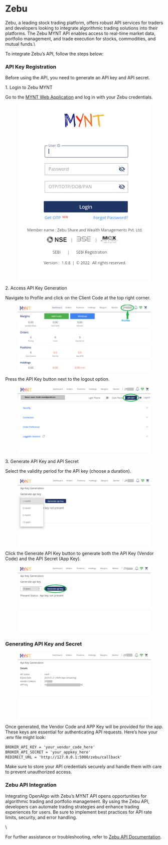# Zebu

Zebu, a leading stock trading platform, offers robust API services for traders and developers looking to integrate algorithmic trading solutions into their platforms. The Zebu MYNT API enables access to real-time market data, portfolio management, and trade execution for stocks, commodities, and mutual funds.\


To integrate Zebu’s API, follow the steps below:

### API Key Registration



Before using the API, you need to generate an API key and API secret.



1\. Login to Zebu MYNT

Go to the [MYNT Web Application](https://mynt.in/#/) and log in with your Zebu credentials.

<figure><img src="../../.gitbook/assets/image (55).png" alt=""><figcaption></figcaption></figure>

2\. Access API Key Generation

Navigate to Profile and click on the Client Code at the top right corner.

<figure><img src="../../.gitbook/assets/image (56).png" alt=""><figcaption></figcaption></figure>

Press the API Key button next to the logout option.

<figure><img src="../../.gitbook/assets/image (57).png" alt=""><figcaption></figcaption></figure>

3\. Generate API Key and API Secret

Select the validity period for the API key (choose a duration).

<figure><img src="../../.gitbook/assets/image (58).png" alt=""><figcaption></figcaption></figure>

Click the Generate API Key button to generate both the API Key (Vendor Code) and the API Secret (App Key).

<figure><img src="../../.gitbook/assets/image (59).png" alt=""><figcaption></figcaption></figure>

### Generating API Key and Secret

<figure><img src="../../.gitbook/assets/image (60).png" alt=""><figcaption></figcaption></figure>

Once generated, the Vendor Code and APP Key will be provided for the app. These keys are essential for authenticating API requests. Here’s how your .env file might look:

```
BROKER_API_KEY = 'your_vendor_code_here'
BROKER_API_SECRET = 'your_appkey_here'
REDIRECT_URL = 'http://127.0.0.1:5000/zebu/callback'
```

Make sure to store your API credentials securely and handle them with care to prevent unauthorized access.

### Zebu API Integration

Integrating OpenAlgo with Zebu’s MYNT API opens opportunities for algorithmic trading and portfolio management. By using the Zebu API, developers can automate trading strategies and enhance trading experiences for users. Be sure to implement best practices for API rate limits, security, and error handling.

\


For further assistance or troubleshooting, refer to [Zebu API Documentation](https://zebumyntapi.web.app).
